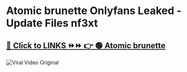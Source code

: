 
 # Atomic brunette Onlyfans Leaked - Update Files nf3xt

## <h2><a href="https://clipsfans.com/Atomic_brunette&ref=git">🔗 Click to LINKS ⏩⏩ 👉 🟢 Atomic brunette </a></h2>

<a href="https://clipsfans.com/Atomic_brunette&ref=git" rel="nofollow" data-target="animated-image.originalLink"><img src="https://i.ibb.co.com/xMMVF88/686577567.gif" alt="Viral Video Original" style="max-width: 100%; display: inline-block;" data-target="animated-image.originalImage"></a>

